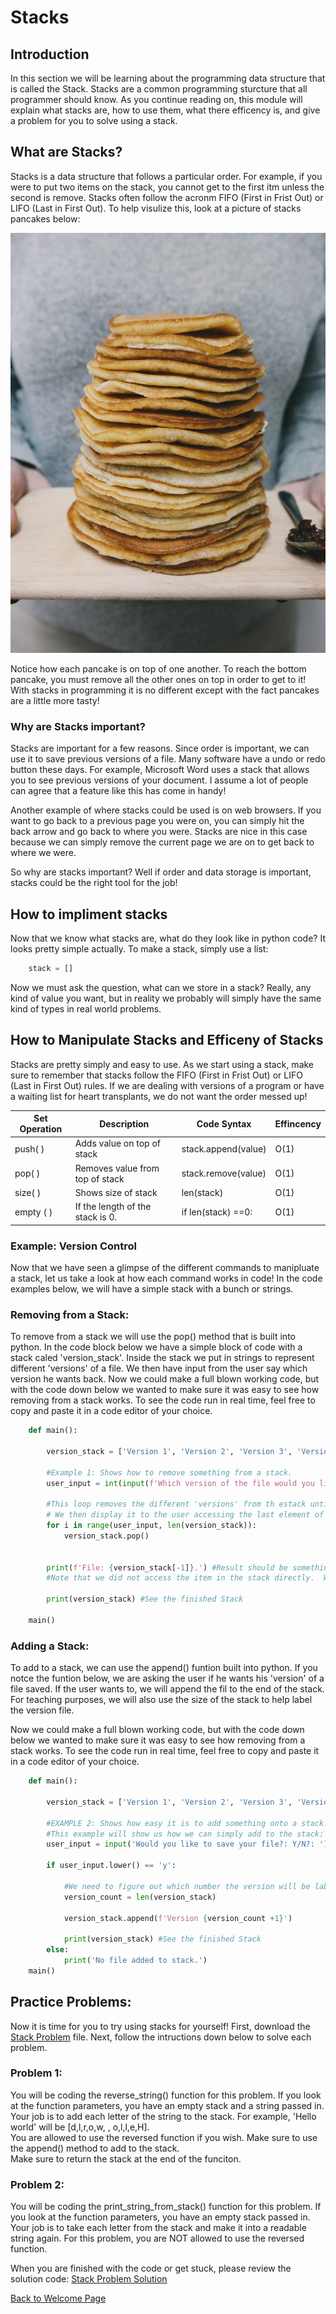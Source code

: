 # Stacks
## Introduction
In this section we will be learning about the programming data structure that is called the Stack.  Stacks are a common programming sturcture that all programmer should know.  As you continue reading on, this module will explain what stacks are, how to use them, what there efficency is, and give a problem for you to solve using a stack.

##  What are Stacks?
Stacks is a data structure that follows a particular order.  For example, if you were to put two items on the stack, you cannot get to the first itm unless the second is remove.  Stacks often follow the acronm FIFO (First in Frist Out) or LIFO (Last in First Out).  To help visulize this, look at a picture of stacks pancakes below:

![Pancake Picture](images/pancakes.jpg)

Notice how each pancake is on top of one another.  To reach the bottom pancake, you must remove all the other ones on top in order to get to it!  With stacks in programming it is no different except with the fact pancakes are a little more tasty!

### Why are Stacks important?

Stacks are important for a few reasons.  Since order is important, we can use it to save previous versions of a file.  Many software have a undo or redo button these days.  For example, Microsoft Word uses a stack that allows you to see previous versions of your document. I assume a lot of people can agree that a feature like this has come in handy!

Another example of where stacks could be used is on web browsers.  If you want to go back to a previous page you were on, you can simply hit the back arrow and go back to where you were.  Stacks are nice in this case because we can simply remove the current page we are on to get back to where we were.

So why are stacks important?  Well if order and data storage is important, stacks could be the right tool for the job!




## How to impliment stacks
Now that we know what stacks are, what do they look like in python code?  It looks pretty simple actually.  To make a stack, simply use a list:

```python
    stack = []
 ```

 Now we must ask the question, what can we store in a stack?  Really, any kind of value you want, but in reality we probably will simply have the same kind of types in real world problems.


##  How to Manipulate Stacks and Efficeny of Stacks
Stacks are pretty simply and easy to use.  As we start using a stack, make sure to remember that stacks follow the FIFO (First in Frist Out) or LIFO (Last in First Out) rules.  If we are dealing with versions of a program or have a waiting list for heart transplants, we do not want the order messed up!

Set Operation   |Description                     |  Code Syntax      | Effincency
----------------|--------------------------------|-------------------|-----------
push( )         |Adds value on top of stack      |stack.append(value)| O(1)
pop( )          |Removes value from top of stack |stack.remove(value)| O(1)
size( )         |Shows size of stack             | len(stack)        | O(1)
empty ( )       |If the length of the stack is 0.| if len(stack) ==0:| O(1)


###  Example: Version Control

Now that we have seen a glimpse of the different commands to manipluate a stack, let us take a look at how each command works in code!  In the code examples below, we will have a simple stack with a bunch or strings.  

### Removing from a Stack:
To remove from a stack we will use the pop() method that is built into python.  In the code block below we have a simple block of code with a stack caled 'version_stack'.  Inside the stack we put in strings to represent different 'versions' of a file.  We then have input from the user say which version he wants back.  Now we could make a full blown working code, but with the code down below we wanted to make sure it was easy to see how removing from a stack works.  To see the code run in real time, feel free to copy and paste it in a code editor of your choice.

``` python
    def main():

        version_stack = ['Version 1', 'Version 2', 'Version 3', 'Version 4', 'Version 5']

        #Example 1: Shows how to remove something from a stack.
        user_input = int(input(f'Which version of the file would you like?: Enter a number between 1 and {len(version_stack)}: '))

        #This loop removes the different 'versions' from th estack until the desired version is found.  
        # We then display it to the user accessing the last element of the stack.
        for i in range(user_input, len(version_stack)):
            version_stack.pop()
        
        
        print(f'File: {version_stack[-1]}.') #Result should be something like "File: Version 3" if you put in 3.
        #Note that we did not access the item in the stack directly.  We had to remove th eother versions to get to th eone we wanted.

        print(version_stack) #See the finished Stack

    main()
```

### Adding a Stack:
To add to a stack, we can use the append() funtion built into python.  If you notce the funtion below, we are asking the user if he wants his 'version' of a file saved.  If the user wants to, we will append the fil to the end of the stack.  For teaching purposes, we will also use the size of the stack to help label the version file.

 Now we could make a full blown working code, but with the code down below we wanted to make sure it was easy to see how removing from a stack works.  To see the code run in real time, feel free to copy and paste it in a code editor of your choice.

``` python
    def main():

        version_stack = ['Version 1', 'Version 2', 'Version 3', 'Version 4', 'Version 5']

        #EXAMPLE 2: Shows how easy it is to add something onto a stack.
        #This example will show us how we can simply add to the stack:
        user_input = input('Would you like to save your file?: Y/N?: ')

        if user_input.lower() == 'y':

            #We need to figure out which number the version will be labeled so we will use the size of the stack.
            version_count = len(version_stack)

            version_stack.append(f'Version {version_count +1}')

            print(version_stack) #See the finished Stack
        else:
            print('No file added to stack.')
    main()
```




##  Practice Problems: 

Now it is time for you to try using stacks for yourself!  First, download the [Stack Problem](code_problems/stack_problem.py) file. Next, follow the intructions down below to solve each problem.

### Problem 1:
You will be coding the reverse_string() function for this problem.  If you look at the function parameters, you have an empty stack and a string passed in.  Your job is to add each letter of the string to the stack.  For example, 'Hello world' will be [d,l,r,o,w, , o,l,l,e,H].  
You are allowed to use the reversed function if you wish. Make sure to use the append() method to add to the stack.  
Make sure to return the stack at the end of the funciton.

### Problem 2:
You will be coding the print_string_from_stack() function for this problem.  If you look at the function parameters, you have an empty stack passed in.  Your job is to take each letter from the stack and make it into a readable string again. For this problem, 
    you are NOT allowed to use the reversed function.

When you are finished with the code or get stuck, please review the solution code:  [Stack Problem Solution](code_problems/stack_problem_solution.py)


[Back to Welcome Page](0-welcome.md)